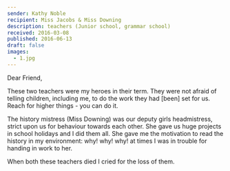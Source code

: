 ```yaml
---
sender: Kathy Noble
recipient: Miss Jacobs & Miss Downing
description: teachers (Junior school, grammar school)
received: 2016-03-08
published: 2016-06-13
draft: false
images:
  - 1.jpg
---
```


Dear Friend,

These two teachers were my heroes in their term. They were not afraid of telling children, including me, to do the work they had [been] set for us. Reach for higher things - you can do it.

The history mistress (Miss Downing) was our deputy girls headmistress, strict upon us for behaviour towards each other. She gave us huge projects in school holidays and I did them all. She gave me the motivation to read the history in my environment: why! why! why! at times I was in trouble for handing in work to her.

When both these teachers died I cried for the loss of them.
